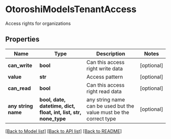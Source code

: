 # OtoroshiModelsTenantAccess

Access rights for organizations

## Properties
Name | Type | Description | Notes
------------ | ------------- | ------------- | -------------
**can_write** | **bool** | Can this access right write data | [optional] 
**value** | **str** | Access pattern | [optional] 
**can_read** | **bool** | Can this access right read data | [optional] 
**any string name** | **bool, date, datetime, dict, float, int, list, str, none_type** | any string name can be used but the value must be the correct type | [optional]

[[Back to Model list]](../README.md#documentation-for-models) [[Back to API list]](../README.md#documentation-for-api-endpoints) [[Back to README]](../README.md)



